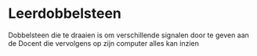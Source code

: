 # Leerdobbelsteen
Dobbelsteen die te draaien is om verschillende signalen door te geven aan de Docent die vervolgens op zijn computer alles kan inzien
